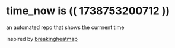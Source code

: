 # time_now is (( 1738753200712 ))

an automated repo that shows the currnent time

inspired by [breakingheatmap](https://github.com/breakingheatmap/breakingheatmap)
